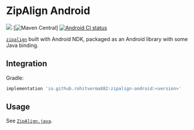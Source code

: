 # ZipAlign Android

[![](https://img.shields.io/badge/Minimum%20Sdk-24-2196F3)](https://github.com/RohitVerma882/zipalign-android)
[![Maven Central](https://img.shields.io/maven-central/v/io.github.rohitverma882/zipalign.svg?label=Maven%20Central)]
[![Android CI status](https://github.com/RohitVerma882/zipalign-android/workflows/Android%20CI/badge.svg)](https://github.com/RohitVerma882/zipalign-android/actions)

[`zipalign`](https://android.googlesource.com/platform/build/+/master/tools/zipalign/) built with Android NDK, packaged as an Android library with some Java binding.

## Integration

Gradle:

```gradle
implementation 'io.github.rohitverma882:zipalign-android:<version>'
```

## Usage

See [`ZipAlign.java`](library/src/main/java/io/github/rohitverma882/zipalign/ZipAlign.java).
